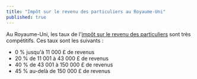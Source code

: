 ```yaml
---
title: "Impôt sur le revenu des particuliers au Royaume-Uni"
published: true
---
```

Au Royaume-Uni, les taux de l'[impôt sur le revenu des particuliers](https://www.gov.uk/topic/personal-tax) sont très compétitifs. Ces taux sont les suivants :
 
- 0 % jusqu'à 11 000 £ de revenus
- 20 % de 11 001 à 43 000 £ de revenus
- 40 % de 43 001 à 150 000 £ de revenus
- 45 % au-delà de 150 000 £ de revenus
